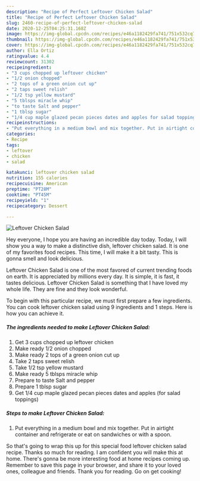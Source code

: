 ```yaml
---
description: "Recipe of Perfect Leftover Chicken Salad"
title: "Recipe of Perfect Leftover Chicken Salad"
slug: 2460-recipe-of-perfect-leftover-chicken-salad
date: 2020-12-25T04:25:31.168Z
image: https://img-global.cpcdn.com/recipes/e46a1182429fa741/751x532cq70/leftover-chicken-salad-recipe-main-photo.jpg
thumbnail: https://img-global.cpcdn.com/recipes/e46a1182429fa741/751x532cq70/leftover-chicken-salad-recipe-main-photo.jpg
cover: https://img-global.cpcdn.com/recipes/e46a1182429fa741/751x532cq70/leftover-chicken-salad-recipe-main-photo.jpg
author: Ella Ortiz
ratingvalue: 4.4
reviewcount: 31302
recipeingredient:
- "3 cups chopped up leftover chicken"
- "1/2 onion chopped"
- "2 tops of a green onion cut up"
- "2 taps sweet relish"
- "1/2 tsp yellow mustard"
- "5 tblsps miracle whip"
- "to taste Salt and pepper"
- "1 tblsp sugar"
- "1/4 cup maple glazed pecan pieces dates and apples for salad toppings"
recipeinstructions:
- "Put everything in a medium bowl and mix together. Put in airtight container and refrigerate or eat on sandwiches or with a spoon."
categories:
- Recipe
tags:
- leftover
- chicken
- salad

katakunci: leftover chicken salad 
nutrition: 155 calories
recipecuisine: American
preptime: "PT28M"
cooktime: "PT45M"
recipeyield: "1"
recipecategory: Dessert

---
```



![Leftover Chicken Salad](https://img-global.cpcdn.com/recipes/e46a1182429fa741/751x532cq70/leftover-chicken-salad-recipe-main-photo.jpg)

Hey everyone, I hope you are having an incredible day today. Today, I will show you a way to make a distinctive dish, leftover chicken salad. It is one of my favorites food recipes. This time, I will make it a bit tasty. This is gonna smell and look delicious.

Leftover Chicken Salad is one of the most favored of current trending foods on earth. It is appreciated by millions every day. It is simple, it is fast, it tastes delicious. Leftover Chicken Salad is something that I have loved my whole life. They are fine and they look wonderful.




To begin with this particular recipe, we must first prepare a few ingredients. You can cook leftover chicken salad using 9 ingredients and 1 steps. Here is how you can achieve it.

<!--inarticleads1-->

##### The ingredients needed to make Leftover Chicken Salad:

1. Get 3 cups chopped up leftover chicken
1. Make ready 1/2 onion chopped
1. Make ready 2 tops of a green onion cut up
1. Take 2 taps sweet relish
1. Take 1/2 tsp yellow mustard
1. Make ready 5 tblsps miracle whip
1. Prepare to taste Salt and pepper
1. Prepare 1 tblsp sugar
1. Get 1/4 cup maple glazed pecan pieces dates and apples (for salad toppings)




<!--inarticleads2-->

##### Steps to make Leftover Chicken Salad:

1. Put everything in a medium bowl and mix together. Put in airtight container and refrigerate or eat on sandwiches or with a spoon.




So that's going to wrap this up for this special food leftover chicken salad recipe. Thanks so much for reading. I am confident you will make this at home. There's gonna be more interesting food at home recipes coming up. Remember to save this page in your browser, and share it to your loved ones, colleague and friends. Thank you for reading. Go on get cooking!
